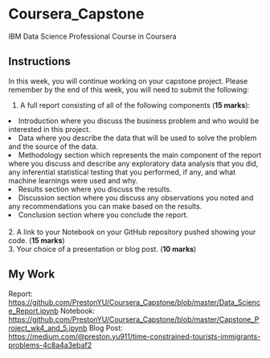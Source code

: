 # Coursera_Capstone
IBM Data Science Professional Course in Coursera

## Instructions
In this week, you will continue working on your capstone project. Please remember by the end of this week, you will need to submit the following:

1. A full report consisting of all of the following components (<strong>15 marks</strong>):
<li> Introduction where you discuss the business problem and who would be interested in this project. </li> 
<li> Data where you describe the data that will be used to solve the problem and the source of the data. </li>
<li> Methodology section which represents the main component of the report where you discuss and describe any exploratory data analysis that you did, any inferential statistical testing that you performed, if any, and what machine learnings were used and why. </li>
<li> Results section where you discuss the results. </li>
<li> Discussion section where you discuss any observations you noted and any recommendations you can make based on the results. </li>
<li> Conclusion section where you conclude the report. </li>
<br>
2. A link to your Notebook on your GitHub repository pushed showing your code. (<strong>15 marks</strong>)
<br>
3. Your choice of a presentation or blog post. (<strong>10 marks</strong>)
  
<br>

## My Work
Report: https://github.com/PrestonYU/Coursera_Capstone/blob/master/Data_Science_Report.ipynb
Notebook: https://github.com/PrestonYU/Coursera_Capstone/blob/master/Capstone_Project_wk4_and_5.ipynb
Blog Post: https://medium.com/@preston.yu911/time-constrained-tourists-immigrants-problems-4c8a4a3ebaf2
